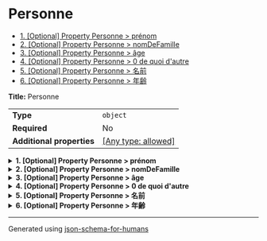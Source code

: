 # Personne

- [1. [Optional] Property Personne > prénom](#prénom)
- [2. [Optional] Property Personne > nomDeFamille](#nomDeFamille)
- [3. [Optional] Property Personne > âge](#âge)
- [4. [Optional] Property Personne > 0 de quoi d'autre](#0_de_quoi_dautre)
- [5. [Optional] Property Personne > 名前](#名前)
- [6. [Optional] Property Personne > 年齢](#年齢)

**Title:** Personne

|                           |                                                                           |
| ------------------------- | ------------------------------------------------------------------------- |
| **Type**                  | `object`                                                                  |
| **Required**              | No                                                                        |
| **Additional properties** | [[Any type: allowed]](# "Additional Properties of any type are allowed.") |

<details>
<summary><strong> <a name="prénom"></a>1. [Optional] Property Personne > prénom</strong>  

</summary>
<blockquote>

|              |          |
| ------------ | -------- |
| **Type**     | `string` |
| **Required** | No       |

**Description:** Le prénom de la personne.

</blockquote>
</details>

<details>
<summary><strong> <a name="nomDeFamille"></a>2. [Optional] Property Personne > nomDeFamille</strong>  

</summary>
<blockquote>

|              |          |
| ------------ | -------- |
| **Type**     | `string` |
| **Required** | No       |

**Description:** Le nom de famille de la personne.

</blockquote>
</details>

<details>
<summary><strong> <a name="âge"></a>3. [Optional] Property Personne > âge</strong>  

</summary>
<blockquote>

|              |           |
| ------------ | --------- |
| **Type**     | `integer` |
| **Required** | No        |

**Description:** L'âge en années qui doit être plus grand ou égal à 0.

| Restrictions |        |
| ------------ | ------ |
| **Minimum**  | &ge; 0 |

</blockquote>
</details>

<details>
<summary><strong> <a name="0_de_quoi_dautre"></a>4. [Optional] Property Personne > 0 de quoi d'autre</strong>  

</summary>
<blockquote>

|              |          |
| ------------ | -------- |
| **Type**     | `string` |
| **Required** | No       |

**Examples:** 

```json
"🖖"
```
```json
"صباح الخير"
```
```json
"你好"
```

</blockquote>
</details>

<details>
<summary><strong> <a name="名前"></a>5. [Optional] Property Personne > 名前</strong>  

</summary>
<blockquote>

|              |          |
| ------------ | -------- |
| **Type**     | `string` |
| **Required** | No       |

**Description:** 顧客の名前

</blockquote>
</details>

<details>
<summary><strong> <a name="年齢"></a>6. [Optional] Property Personne > 年齢</strong>  

</summary>
<blockquote>

|              |           |
| ------------ | --------- |
| **Type**     | `integer` |
| **Required** | No        |

**Description:** 顧客の年齢

</blockquote>
</details>

----------------------------------------------------------------------------------------------------------------------------
Generated using [json-schema-for-humans](https://github.com/coveooss/json-schema-for-humans)